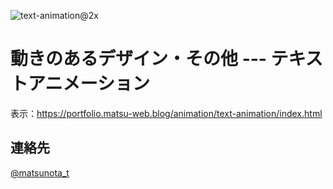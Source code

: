 ![text-animation@2x](https://github.com/user-attachments/assets/de23f2f7-9061-48f1-8744-41f01db3c72c)

# 動きのあるデザイン・その他 --- テキストアニメーション

表示：https://portfolio.matsu-web.blog/animation/text-animation/index.html

## 連絡先
[@matsunota_t](https://twitter.com/matsunota_t)